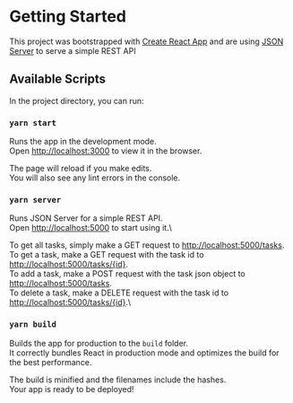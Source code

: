 # Getting Started

This project was bootstrapped with [Create React App](https://github.com/facebook/create-react-app) and are using [JSON Server](https://github.com/typicode/json-server) to serve a simple REST API

## Available Scripts

In the project directory, you can run:

### `yarn start`

Runs the app in the development mode.\
Open [http://localhost:3000](http://localhost:3000) to view it in the browser.

The page will reload if you make edits.\
You will also see any lint errors in the console.

### `yarn server`

Runs JSON Server for a simple REST API.\
Open [http://localhost:5000](http://localhost:5000) to start using it.\

To get all tasks, simply make a GET request to [http://localhost:5000/tasks](http://localhost:5000/tasks).\
To get a task, make a GET request with the task id to [http://localhost:5000/tasks/{id}](http://localhost:5000/tasks/{id}).\
To add a task, make a POST request with the task json object to [http://localhost:5000/tasks](http://localhost:5000/tasks).\
To delete a task, make a DELETE request with the task id to [http://localhost:5000/tasks/{id}](http://localhost:5000/tasks/{id}).\

### `yarn build`

Builds the app for production to the `build` folder.\
It correctly bundles React in production mode and optimizes the build for the best performance.

The build is minified and the filenames include the hashes.\
Your app is ready to be deployed!
